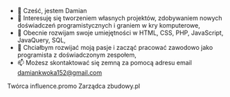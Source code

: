 - 👋 Cześć, jestem Damian
- 👀 Interesuję się tworzeniem własnych projektów, zdobywaniem nowych doświadczeń programistycznych i graniem w kry komputerowe, 
- 🌱 Obecnie rozwijam swoje umiejętności w HTML, CSS, PHP, JavaScript, JavaQuery, SQL, 
- 💞️ Chciałbym rozwijać moją pasje i zacząć pracować zawodowo jako programista z doświadczonym zespołem,
- 📫 Możesz skontaktować się zemną za pomocą adresu email damiankwoka152@gmail.com

Twórca influence.promo
Zarządca zbudowy.pl
